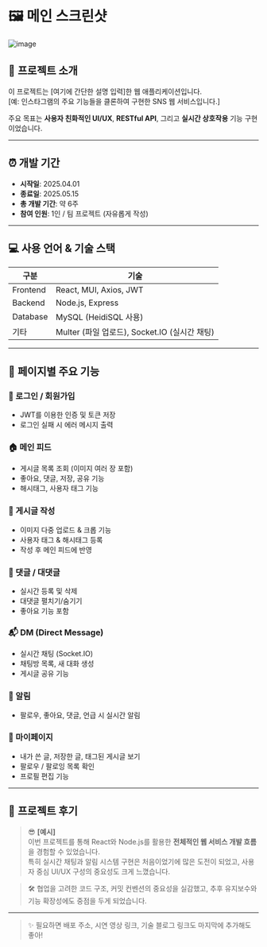 # 🖼️ 메인 스크린샷

![image](https://github.com/user-attachments/assets/077027af-ea96-4436-91d2-f6294c9d368f)


## 📌 프로젝트 소개

이 프로젝트는 [여기에 간단한 설명 입력]한 웹 애플리케이션입니다.  
[예: 인스타그램의 주요 기능들을 클론하여 구현한 SNS 웹 서비스입니다.]

주요 목표는 **사용자 친화적인 UI/UX**, **RESTful API**, 그리고 **실시간 상호작용** 기능 구현이었습니다.

---

## ⏰ 개발 기간

- **시작일**: 2025.04.01  
- **종료일**: 2025.05.15  
- **총 개발 기간**: 약 6주  
- **참여 인원**: 1인 / 팀 프로젝트 (자유롭게 작성)

---

## 💻 사용 언어 & 기술 스택

| 구분 | 기술 |
|------|------|
| Frontend | React, MUI, Axios, JWT |
| Backend | Node.js, Express |
| Database | MySQL (HeidiSQL 사용) |
| 기타 | Multer (파일 업로드), Socket.IO (실시간 채팅) |

---

## 📄 페이지별 주요 기능

### 🔐 로그인 / 회원가입
- JWT를 이용한 인증 및 토큰 저장
- 로그인 실패 시 에러 메시지 출력

### 🏠 메인 피드
- 게시글 목록 조회 (이미지 여러 장 포함)
- 좋아요, 댓글, 저장, 공유 기능
- 해시태그, 사용자 태그 기능

### 📝 게시글 작성
- 이미지 다중 업로드 & 크롭 기능
- 사용자 태그 & 해시태그 등록
- 작성 후 메인 피드에 반영

### 💬 댓글 / 대댓글
- 실시간 등록 및 삭제
- 대댓글 펼치기/숨기기
- 좋아요 기능 포함

### 📬 DM (Direct Message)
- 실시간 채팅 (Socket.IO)
- 채팅방 목록, 새 대화 생성
- 게시글 공유 기능

### 🔔 알림
- 팔로우, 좋아요, 댓글, 언급 시 실시간 알림

### 👤 마이페이지
- 내가 쓴 글, 저장한 글, 태그된 게시글 보기
- 팔로우 / 팔로잉 목록 확인
- 프로필 편집 기능

---

## 💬 프로젝트 후기

> 😎 **[예시]**  
이번 프로젝트를 통해 React와 Node.js를 활용한 **전체적인 웹 서비스 개발 흐름**을 경험할 수 있었습니다.  
특히 실시간 채팅과 알림 시스템 구현은 처음이었기에 많은 도전이 되었고, 사용자 중심 UI/UX 구성의 중요성도 크게 느꼈습니다.  

> 🛠️ 협업을 고려한 코드 구조, 커밋 컨벤션의 중요성을 실감했고, 추후 유지보수와 기능 확장성에도 중점을 두게 되었습니다.

---

> ✨ 필요하면 배포 주소, 시연 영상 링크, 기술 블로그 링크도 마지막에 추가해도 좋아!
